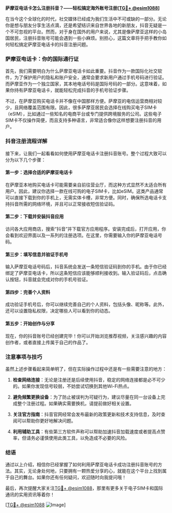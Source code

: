 **萨摩亚电话卡怎么注册抖音？——轻松搞定海外账号注册[[TG💪+ @esim1088](https://t.me/s/esim1088)]**

在当今这个全球化的时代，社交媒体已经成为我们生活中不可或缺的一部分。无论你是想与朋友分享生活点滴，还是希望结识来自世界各地的新朋友，抖音无疑是一个不可忽视的平台。然而，对于身在国外的用户来说，尤其是像萨摩亚这样的小岛国居民，注册抖音账号可能会遇到一些小麻烦。别担心，这篇文章将手把手教你如何轻松搞定萨摩亚电话卡的抖音注册问题。

### 萨摩亚电话卡：你的国际通行证

首先，我们需要明白为什么萨摩亚电话卡如此重要。抖音作为一款国际化社交软件，为了保护用户的隐私和账户安全，通常会要求新用户通过手机号码进行验证。而萨摩亚作为一个独立国家，其本地电话号码是国际号码的一部分。这意味着，如果你持有萨摩亚电话卡，就能轻松完成抖音的手机号验证步骤。

不过，在萨摩亚购买电话卡并不像在中国那样方便。萨摩亚的电信运营商相对较少，且网络覆盖范围有限。因此，很多萨摩亚居民会选择在线购买电子SIM卡（eSIM），比如通过一些知名的电商平台或专门提供跨境服务的公司。这些电子SIM卡不仅操作简便，而且支持多种语言，非常适合像你这样想要注册抖音的用户。

### 抖音注册流程详解

接下来，让我们一起看看如何使用萨摩亚电话卡注册抖音账号。整个过程大致可以分为以下几个步骤：

#### 第一步：选择合适的萨摩亚电话卡

在萨摩亚本地购买电话卡可能需要亲自前往营业厅，而这种方式显然不太适合所有用户。因此，建议你选择一款在线可购的电子SIM卡，比如eSIM。这类产品通常可以直接下载到你的手机上，无需实体卡槽，非常方便。同时，确保所选电话卡支持抖音所需的网络环境，并且可以正常接收短信验证码。

#### 第二步：下载并安装抖音应用

访问各大应用商店，搜索“抖音”并下载官方应用程序。安装完成后，打开应用，你会看到欢迎界面以及一系列的注册选项。在这里，你需要输入你的萨摩亚电话号码。

#### 第三步：填写信息并验证手机号

输入萨摩亚电话号码后，抖音系统会发送一条短信验证码到你的手机。由于你已经绑定了萨摩亚电话卡，所以这条短信应该能够顺利接收到。输入验证码后，点击确认按钮，抖音就会完成对你的手机号验证。

#### 第四步：完善个人资料

成功验证手机号后，你可以继续完善自己的个人资料，包括头像、昵称等。此外，还可以设置隐私权限，决定哪些人可以看到你的动态。

#### 第五步：开始创作与分享

现在，你的抖音账号已经创建完毕！你可以开始浏览推荐视频，关注感兴趣的内容创作者，或者直接上传属于自己的作品了。

### 注意事项与技巧

虽然上述步骤看起来简单明了，但在实际操作过程中还是有一些需要注意的地方：

1. **检查网络连接**：无论是注册还是后续使用抖音，稳定的网络连接都是必不可少的。如果你发现信号较弱，不妨尝试切换到其他Wi-Fi热点。
   
2. **避免频繁更换设备**：为了防止被误判为可疑行为，建议尽量在同一台设备上完成整个注册过程。如果确实需要换机，请提前做好相关设置。

3. **关注官方指南**：抖音官网经常会发布最新的政策更新和技术支持信息，及时查阅可以帮助你更好地解决问题。

4. **利用辅助工具**：有些第三方软件声称可以帮助加速抖音加载速度或者提高点赞率，但请务必谨慎使用此类工具，以免造成不必要的风险。

### 结语

通过以上介绍，相信你已经掌握了如何利用萨摩亚电话卡成功注册抖音账号的方法。其实，无论身处何地，只要拥有一颗热爱分享的心，就能在这个平台上找到属于自己的舞台。如果你还有任何疑问，欢迎随时向我提问哦！

最后，再次提醒大家关注[TG💪+ @esim1088](https://t.me/s/esim1088)，那里有更多关于电子SIM卡和国际通讯的实用资讯等着你！

[[TG💪+ @esim1088](https://t.me/s/esim1088) ![Image](https://i.postimg.cc/4NQfJmqS/Snipaste-2025-05-13-00-14-12.png)]